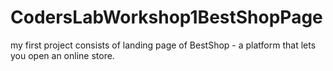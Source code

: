 # CodersLabWorkshop1BestShopPage
my first project consists of landing page of BestShop - a platform that lets you open an online store.
